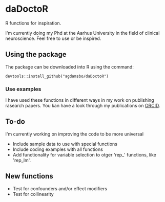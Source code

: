 # daDoctoR
R functions for inspiration.

I'm currently doing my Phd at the Aarhus University in the field of clinical neuroscience. Feel free to use or be inspired.

## Using the package
The package can be downloaded into R using the command:
```
devtools::install_github("agdamsbo/daDoctoR")
```
### Use examples
I have used these functions in different ways in my work on publishing rasearch papers. You kan have a look through my publications on [ORCID](https://orcid.org/0000-0002-7559-1154).

## To-do
I'm currently working on improving the code to be more universal
- Include sample data to use with special functions
- Include coding examples with all functions
- Add functionality for variable selection to otger 'rep_' functions, like 'rep_lm'.

## New functions
- Test for confounders and/or effect modifiers
- Test for collinearity
